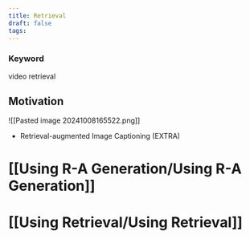 ```yaml
---
title: Retrieval
draft: false
tags:
---
```


### Keyword
video retrieval

## Motivation
![[Pasted image 20241008165522.png]]

- Retrieval-augmented Image Captioning (EXTRA)

# [[Using R-A Generation/Using R-A Generation]]

# [[Using Retrieval/Using Retrieval]]




